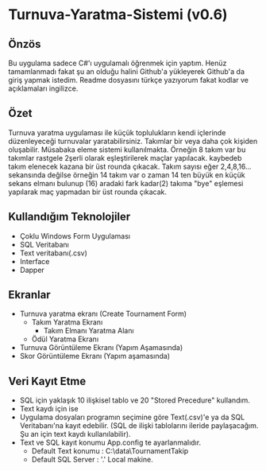 # Turnuva-Yaratma-Sistemi (v0.6)
## Önzös
Bu uygulama sadece C#'ı uygulamalı öğrenmek için yaptım. Henüz tamamlanmadı fakat şu an olduğu halini Github'a yükleyerek Github'a da giriş yapmak istedim. 
Readme dosyasını türkçe yazıyorum fakat kodlar ve açıklamaları ingilizce. 
## Özet
Turnuva yaratma uygulaması ile küçük toplulukların kendi içlerinde düzenleyeceği turnuvalar yaratabilirsiniz. Takımlar bir veya daha çok kişiden oluşabilir. Müsabaka eleme sistemi kullanılmakta. Örneğin 8 takım var bu takımlar rastgele 2şerli olarak eşleştirilerek maçlar yapılacak. kaybedeb takım elenecek kazana bir üst rounda çıkacak. Takım sayısı eğer 2,4,8,16... sekansında değilse örneğin 14 takım var o zaman 14 ten büyük en küçük sekans elmanı bulunup (16) aradaki  fark kadar(2) takıma "bye" eşlemesi yapılarak maç yapmadan bir üst rounda çıkacak.  
## Kullandığım Teknolojiler
- Çoklu Windows Form Uygulaması
- SQL Veritabanı
- Text veritabanı(.csv)
- Interface
- Dapper

## Ekranlar
- Turnuva yaratma ekranı (Create Tournament Form)
  - Takım Yaratma Ekranı
    - Takım Elmanı Yaratma Alanı
  - Ödül Yaratma Ekranı
- Turnuva Görüntüleme Ekranı (Yapım Aşamasında)
- Skor Görüntüleme Ekranı (Yapım aşamasında)


## Veri Kayıt Etme
- SQL için yaklaşık 10 ilişkisel tablo ve 20 "Stored Precedure" kullandım.
- Text kaydı için ise  
- Uygulama dosyaları programın seçimine göre Text(.csv)'e ya da SQL Veritabanı'na kayıt edebilir. (SQL de ilişki tablolarını ileride paylaşacağım. Şu an için text kaydı kullanılabilir).
- Text ve SQL kayıt konumu App.config te ayarlanmalıdır.
  - Default Text konumu : C:\data\TournamentTakip
  - Default SQL Server : '.' Local  makine.

